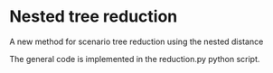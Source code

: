 # Nested tree reduction
A new method for scenario tree reduction using the nested distance

The general code is implemented in the reduction.py python script.
